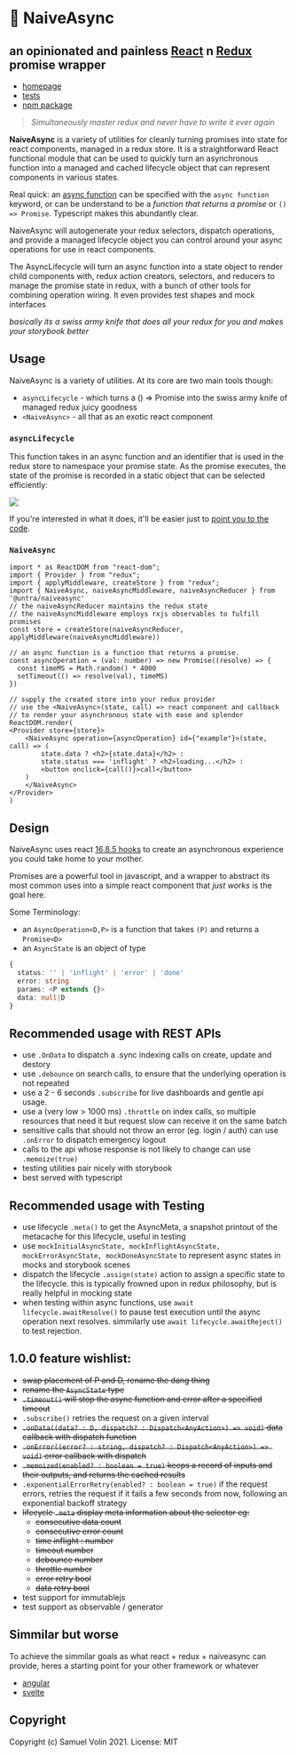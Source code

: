 # 🔁 NaiveAsync
## an opinionated and painless [React](https://reactjs.org/) n [Redux](https://redux.js.org/) promise wrapper

* [homepage](https://naiveasync.untra.io/)
* [tests](https://naiveasync.untra.io/#/test)
* [npm package](https://www.npmjs.com/package/@untra/naiveasync)

> _Simultaneously master redux and never have to write it ever again_

**NaiveAsync** is a variety of utilities for cleanly turning promises into state for react components, managed in a redux store. It is a straightforward React functional module that can be used to quickly turn an asynchronous function into a managed and cached lifecycle object that can represent components in various states. 

Real quick: an [async function](https://developer.mozilla.org/en-US/docs/Web/JavaScript/Reference/Statements/async_function) can be specified with the `async function` keyword, or can be understand to be a _function that returns a promise_ or `() => Promise`. Typescript makes this abundantly clear.

NaiveAsync will autogenerate your redux selectors, dispatch operations, and provide a managed lifecycle object you can control around your async operations for use in react components.

The AsyncLifecycle will turn an async function into a state object to render child components with, redux action creators, selectors, and reducers to manage the promise state in redux, with a bunch of other tools for combining operation wiring. It even provides test shapes and mock interfaces

_basically its a swiss army knife that does all your redux for you and makes your storybook better_

## Usage

NaiveAsync is a variety of utilities. At its core are two main tools though:

* `asyncLifecycle` - which turns a () => Promise into the swiss army knife of managed redux juicy goodness
* `<NaiveAsync>` - all that as an exotic react component

### `asyncLifecycle`

This function takes in an async function and an identifier that is used in the redux store to namespace your promise state. As the promise executes, the state of the promise is recorded in a static object that can be selected efficiently:

![](/public/images/naiveasync-flow.png)

If you're interested in what it does, it'll be easier just to [point you to the code](https://github.com/untra/naiveasync/blob/master/src/naiveasync/controllable.tsx#L33).

### `NaiveAsync`
```tsx
import * as ReactDOM from "react-dom";
import { Provider } from "redux";
import { applyMiddleware, createStore } from "redux";
import { NaiveAsync, naiveAsyncMiddleware, naiveAsyncReducer } from '@untra/naiveasync'
// the naiveAsyncReducer maintains the redux state
// the naiveAsyncMiddleware employs rxjs observables to fulfill promises
const store = createStore(naiveAsyncReducer, applyMiddleware(naiveAsyncMiddleware))

// an async function is a function that returns a promise.
const asyncOperation = (val: number) => new Promise((resolve) => {
  const timeMS = Math.random() * 4000
  setTimeout(() => resolve(val), timeMS)
})

// supply the created store into your redux provider
// use the <NaiveAsync>(state, call) => react component and callback
// to render your asynchronous state with ease and splendor
ReactDOM.render(
<Provider store={store}>
    <NaiveAsync operation={asyncOperation} id={"example"}>(state, call) => (
        state.data ? <h2>{state.data}</h2> :
        state.status === 'inflight' ? <h2>loading...</h2> :
        <button onclick={call()}>call</button>
    )
    </NaiveAsync>
</Provider>
)

```

## Design

NaiveAsync uses react [16.8.5 hooks](https://reactjs.org/docs/hooks-intro.html) to create an asynchronous experience you could take home to your mother.

Promises are a powerful tool in javascript, and a wrapper to abstract its most common uses into a simple react component that _just works_ is the goal here.

Some Terminology:
* an `AsyncOperation<D,P>` is a function that takes `(P)` and returns a `Promise<D>`
* an `AsyncState` is an object of type
```ts
{
  status: '' | 'inflight' | 'error' | 'done'
  error: string
  params: <P extends {}>
  data: null|D
}
```

## Recommended usage with REST APIs

* use `.OnData` to dispatch a .sync indexing calls on create, update and destory 
* use `.debounce` on search calls, to ensure that the underlying operation is not repeated
* use a 2 - 6 seconds `.subscribe` for live dashboards and gentle api usage.
* use a (very low > 1000 ms) `.throttle` on index calls, so multiple resources that need it but request slow can receive it on the same batch
* sensitive calls that should not throw an error (eg. login / auth) can use `.onError` to dispatch emergency logout
* calls to the api whose response is not likely to change can use `.memoize(true)`
* testing utilities pair nicely with storybook
* best served with typescript

## Recommended usage with Testing

* use lifecycle `.meta()` to get the AsyncMeta, a snapshot printout of the metacache for this lifecycle, useful in testing
* use `mockInitialAsyncState, mockInflightAsyncState, mockErrorAsyncState, mockDoneAsyncState` to represent async states in mocks and storybook scenes
* dispatch the lifecycle `.assign(state)` action to assign a specific state to the lifecycle. this is typically frowned upon in redux philosophy, but is really helpful in mocking state
* when testing within async functions, use `await lifecycle.awaitResolve()` to pause test execution until the async operation next resolves. simmilarly use `await lifecycle.awaitReject()` to test rejection.

## 1.0.0 feature wishlist:

* ~~swap placement of P and D, rename the dang thing~~
* ~~rename the `AsyncState` type~~
* ~~`.timeout()` will stop the async function and error after a specified timeout~~
* `.subscribe()` retries the request on a given interval
* ~~`.onData((data? : D, dispatch? : Dispatch<AnyAction>) => void)` data callback with dispatch function~~
* ~~`.onError((error? : string, dispatch? : Dispatch<AnyAction>) => void)` error callback with dispatch~~
* ~~`.memoized(enabled? : boolean = true)` keeps a record of inputs and their outputs, and returns the cached results~~
* `.exponentialErrorRetry(enabled? : boolean = true)` if the request errors, retries the request if it fails a few seconds from now, following an exponential backoff strategy
* ~~lifecycle `.meta` display meta information about the selector eg:~~
  * ~~consecutive data count~~
  * ~~consecutive error count~~
  * ~~time inflight : number~~
  * ~~timeout number~~
  * ~~debounce number~~
  * ~~throttle number~~
  * ~~error retry bool~~
  * ~~data retry bool~~
* test support for immutablejs
* test support as observable / generator

## Simmilar but worse

To achieve the simmilar goals as what react + redux + naiveasync can provide, heres a starting point for your other framework or whatever

- [angular](https://stackoverflow.com/a/24091953/1435958)
- [svelte](https://svelte-recipes.netlify.app/components/)

## Copyright
Copyright (c) Samuel Volin 2021. License: MIT


